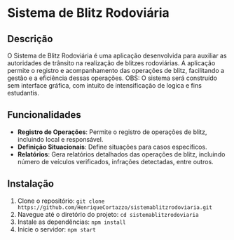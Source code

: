 # Sistema de Blitz Rodoviária 

## Descrição

O Sistema de Blitz Rodoviária é uma aplicação desenvolvida para auxiliar as autoridades de trânsito na realização de blitzes rodoviárias. A aplicação permite o registro e acompanhamento das operações de blitz, facilitando a gestão e a eficiência dessas operações.
OBS: O sistema será construído sem interface gráfica, com intuito de intensificação de logica e fins estudantis.

## Funcionalidades

- **Registro de Operações**: Permite o registro de operações de blitz, incluindo local e responsável.
- **Definição Situacionais**: Define situações para casos específicos.
- **Relatórios**: Gera relatórios detalhados das operações de blitz, incluindo número de veículos verificados, infrações detectadas, entre outros.

## Instalação

1. Clone o repositório: `git clone https://github.com/HenriqueCortazzo/sistemablitzrodoviaria.git`
2. Navegue até o diretório do projeto: `cd sistemablitzrodoviaria`
3. Instale as dependências: `npm install`
4. Inicie o servidor: `npm start`


